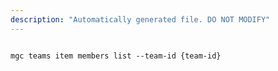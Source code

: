 ```yaml
---
description: "Automatically generated file. DO NOT MODIFY"
---
```


```cli

mgc teams item members list --team-id {team-id}

```